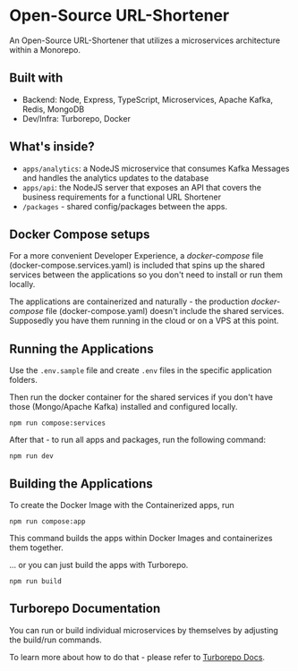 # Open-Source URL-Shortener

An Open-Source URL-Shortener that utilizes a microservices architecture within a Monorepo.

## Built with

- Backend: Node, Express, TypeScript, Microservices, Apache Kafka, Redis, MongoDB
- Dev/Infra: Turborepo, Docker

## What's inside?

- `apps/analytics`: a NodeJS microservice that consumes Kafka Messages and handles the analytics updates to the database
- `apps/api`: the NodeJS server that exposes an API that covers the business requirements for a functional URL Shortener
- `/packages` - shared config/packages between the apps.

## Docker Compose setups

For a more convenient Developer Experience, a _docker-compose_ file (docker-compose.services.yaml) is included that spins up the shared services between the applications so you don't need to install or run them locally.

The applications are containerized and naturally - the production _docker-compose_ file (docker-compose.yaml) doesn't include the shared services. Supposedly you have them running in the cloud or on a VPS at this point.

## Running the Applications

Use the `.env.sample` file and create `.env` files in the specific application folders.

Then run the docker container for the shared services if you don't have those (Mongo/Apache Kafka) installed and configured locally.

```
npm run compose:services
```

After that - to run all apps and packages, run the following command:

```
npm run dev
```

## Building the Applications

To create the Docker Image with the Containerized apps, run

```
npm run compose:app
```

This command builds the apps within Docker Images and containerizes them together.

... or you can just build the apps with Turborepo.

```
npm run build
```

## Turborepo Documentation

You can run or build individual microservices by themselves by adjusting the build/run commands.

To learn more about how to do that - please refer to [Turborepo Docs](https://turborepo.com/docs).
